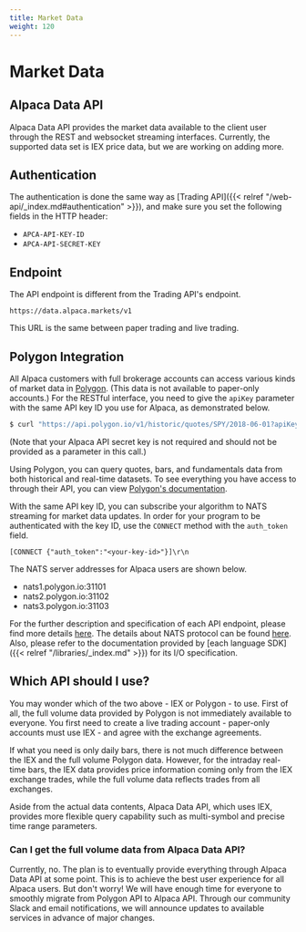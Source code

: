 ```yaml
---
title: Market Data
weight: 120
---
```


# Market Data

## Alpaca Data API

Alpaca Data API provides the market data available to the client user through
the REST and websocket streaming interfaces. Currently, the supported data
set is IEX price data, but we are working on adding more.


## Authentication
The authentication is done the same way as [Trading API]({{< relref "/web-api/_index.md#authentication" >}}),
and make sure you set the following fields in the HTTP header:

- `APCA-API-KEY-ID`
- `APCA-API-SECRET-KEY`


## Endpoint
The API endpoint is different from the Trading API's endpoint.

```
https://data.alpaca.markets/v1
```

This URL is the same between paper trading and live trading.


## Polygon Integration

All Alpaca customers with full brokerage accounts can access various kinds of market data in [Polygon](https://polygon.io/).
(This data is not available to paper-only accounts.) For the RESTful interface, you need to give the `apiKey`
parameter with the same API key ID you use for Alpaca, as demonstrated below.

```sh
$ curl "https://api.polygon.io/v1/historic/quotes/SPY/2018-06-01?apiKey=$APCA_API_KEY_ID"
```

(Note that your Alpaca API secret key is not required and should not be provided as a parameter in this call.)

Using Polygon, you can query quotes, bars, and fundamentals data from both historical and real-time datasets.
To see everything you have access to through their API, you can view [Polygon's documentation](https://polygon.io/docs/).

With the same API key ID, you can subscribe your algorithm to NATS streaming for market data updates.
In order for your program to be authenticated with the key ID, use the `CONNECT` method with the `auth_token` field.

```
[CONNECT {"auth_token":"<your-key-id>"}]\r\n
```

The NATS server addresses for Alpaca users are shown below.

- nats1.polygon.io:31101
- nats2.polygon.io:31102
- nats3.polygon.io:31103

For the further description and specification of each API endpoint, please find more details [here](https://polygon.io/docs/).
The details about NATS protocol can be found [here](https://nats.io/documentation/internals/nats-protocol/). Also, please
refer to the documentation provided by [each language SDK]({{< relref "/libraries/_index.md" >}}) for its I/O specification.

## Which API should I use?

You may wonder which of the two above - IEX or Polygon - to use. First of all, the full
volume data provided by Polygon is not immediately available to everyone. You first need
to create a live trading account - paper-only accounts must use IEX - and agree with the
exchange agreements.

<object type="image/svg+xml" data="flowchart.svg">
</object>

If what you need is only daily bars, there is not much difference between the IEX
and the full volume Polygon data. However, for the intraday real-time bars, the IEX data
provides price information coming only from the IEX exchange trades,
while the full volume data reflects trades from all exchanges.

Aside from the actual data contents, Alpaca Data API, which uses IEX, provides more
flexible query capability such as multi-symbol and precise time range parameters.

### Can I get the full volume data from Alpaca Data API?

Currently, no. The plan is to eventually provide everything through Alpaca Data API at some point.
This is to achieve the best user experience for all Alpaca users.
But don't worry! We will have enough time for everyone to smoothly migrate from
Polygon API to Alpaca API. Through our community Slack and email notifications, we will
announce updates to available services in advance of major changes.
